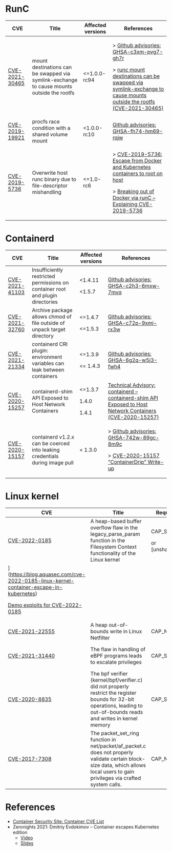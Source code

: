 # RunC

| CVE | Title | Affected versions | References |
| --- | --- | --- | --- |
| [CVE-2021-30465](https://github.com/opencontainers/runc/security/advisories/GHSA-c3xm-pvg7-gh7r) | mount destinations can be swapped via symlink-exchange to cause mounts outside the rootfs | <=1.0.0-rc94 | <p>> [Github advisories: GHSA-c3xm-pvg7-gh7r](https://github.com/opencontainers/runc/security/advisories/GHSA-c3xm-pvg7-gh7r)</p><p>> [runc mount destinations can be swapped via symlink-exchange to cause mounts outside the rootfs (CVE-2021-30465)](http://blog.champtar.fr/runc-symlink-CVE-2021-30465/)</p> |
| [CVE-2019-19921](https://github.com/opencontainers/runc/security/advisories/GHSA-fh74-hm69-rqjw) | procfs race condition with a shared volume mount | <1.0.0-rc10 | [Github advisories: GHSA-fh74-hm69-rqjw](https://github.com/opencontainers/runc/security/advisories/GHSA-fh74-hm69-rqjw) |
| [CVE-2019-5736](https://nvd.nist.gov/vuln/detail/CVE-2019-5736) | Overwrite host runc binary due to file-descriptor mishandling | <=1.0-rc6 | <p>> [CVE-2019-5736: Escape from Docker and Kubernetes containers to root on host](https://blog.dragonsector.pl/2019/02/cve-2019-5736-escape-from-docker-and.html)</p><p>> [Breaking out of Docker via runC – Explaining CVE-2019-5736](https://unit42.paloaltonetworks.com/breaking-docker-via-runc-explaining-cve-2019-5736/)</p> |

# Containerd

| CVE | Title | Affected versions | References |
| --- | --- | --- | --- |
| [CVE-2021-41103](https://github.com/containerd/containerd/security/advisories/GHSA-c2h3-6mxw-7mvq) | Insufficiently restricted permissions on container root and plugin directories | <p><1.4.11</p><p><1.5.7</p> | [Github advisories: GHSA-c2h3-6mxw-7mvq](https://github.com/containerd/containerd/security/advisories/GHSA-c2h3-6mxw-7mvq) |
| [CVE-2021-32760](https://github.com/containerd/containerd/security/advisories/GHSA-c72p-9xmj-rx3w) | Archive package allows chmod of file outside of unpack target directory | <p><=1.4.7</p><p><=1.5.3</p> | [Github advisories: GHSA-c72p-9xmj-rx3w](https://github.com/containerd/containerd/security/advisories/GHSA-c72p-9xmj-rx3w) |
| [CVE-2021-21334](https://github.com/containerd/containerd/security/advisories/GHSA-6g2q-w5j3-fwh4) | containerd CRI plugin: environment variables can leak between containers | <p><=1.3.9</p><p><= 1.4.3</p> | [Github advisories: GHSA-6g2q-w5j3-fwh4](https://github.com/containerd/containerd/security/advisories/GHSA-6g2q-w5j3-fwh4) |
| [CVE-2020-15257](https://research.nccgroup.com/2020/11/30/technical-advisory-containerd-containerd-shim-api-exposed-to-host-network-containers-cve-2020-15257/) | containerd-shim API Exposed to Host Network Containers | <p><=1.3.7</p><p>1.4.0</p><p>1.4.1</p> | [Technical Advisory: containerd – containerd-shim API Exposed to Host Network Containers (CVE-2020-15257)](https://research.nccgroup.com/2020/11/30/technical-advisory-containerd-containerd-shim-api-exposed-to-host-network-containers-cve-2020-15257/) |
| [CVE-2020-15157](https://github.com/containerd/containerd/security/advisories/GHSA-742w-89gc-8m9c) | containerd v1.2.x can be coerced into leaking credentials during image pull | < 1.3.0 | <p>> [Github advisories: GHSA-742w-89gc-8m9c](https://github.com/containerd/containerd/security/advisories/GHSA-742w-89gc-8m9c)</p><p>> [CVE-2020-15157 "ContainerDrip" Write-up](https://darkbit.io/blog/cve-2020-15157-containerdrip)</p> |

# Linux kernel

| CVE | Title | Required capabilities | References |
| --- | --- | --- | --- |
| [CVE-2022-0185](https://access.redhat.com/security/cve/cve-2022-0185) | A heap-based buffer overflow flaw in the legacy_parse_param function in the Filesystem Context functionality of the Linux kernel | <p>CAP_SYS_ADMIN</p><p>or [unshare(CLONE_NEWNS|CLONE_NEWUSER)](https://man7.org/linux/man-pages/man1/unshare.1.html)</p> | <p>[CVE-2022-0185 - Winning a $31337 Bounty after Pwning Ubuntu and Escaping Google's KCTF Containers](https://www.willsroot.io/2022/01/cve-2022-0185.html)</p><p>[CVE-2022-0185 in Linux Kernel Can Allow Container Escape in Kubernetes
](https://blog.aquasec.com/cve-2022-0185-linux-kernel-container-escape-in-kubernetes)</p><p>[Demo exploits for CVE-2022-0185](https://github.com/Crusaders-of-Rust/CVE-2022-0185)</p> |
| [CVE-2021-22555](https://cve.mitre.org/cgi-bin/cvename.cgi?name=CVE-2021-22555) | A heap out-of-bounds write in Linux Netfilter | CAP_NET_ADMIN | [CVE-2021-22555: Turning \x00\x00 into 10000$](https://google.github.io/security-research/pocs/linux/cve-2021-22555/writeup.html) |
| [CVE-2021-31440](https://cve.mitre.org/cgi-bin/cvename.cgi?name=CVE-2021-31440) | The flaw in handling of eBPF programs leads to escalate privileges | CAP_SYS_MODULE | [CVE-2021-31440: AN INCORRECT BOUNDS CALCULATION IN THE LINUX KERNEL EBPF VERIFIER](https://www.zerodayinitiative.com/blog/2021/5/26/cve-2021-31440-an-incorrect-bounds-calculation-in-the-linux-kernel-ebpf-verifier) |
| [CVE-2020-8835](https://cve.mitre.org/cgi-bin/cvename.cgi?name=CVE-2020-8835) |  The bpf verifier (kernel/bpf/verifier.c) did not properly restrict the register bounds for 32-bit operations, leading to out-of-bounds reads and writes in kernel memory | CAP_SYS_ADMIN | [CVE-2020-8835: LINUX KERNEL PRIVILEGE ESCALATION VIA IMPROPER EBPF PROGRAM VERIFICATION](https://www.zerodayinitiative.com/blog/2020/4/8/cve-2020-8835-linux-kernel-privilege-escalation-via-improper-ebpf-program-verification) |
| [CVE-2017-7308](https://cve.mitre.org/cgi-bin/cvename.cgi?name=CVE-2017-7308) | The packet_set_ring function in net/packet/af_packet.c does not properly validate certain block-size data, which allows local users to gain privileges via crafted system calls. | CAP_NET_RAW | [Exploiting the Linux kernel via packet sockets](https://googleprojectzero.blogspot.com/2017/05/exploiting-linux-kernel-via-packet.html) |

# References

- [Container Security Site: Container CVE List](https://www.container-security.site/general_information/container_cve_list.html)
- Zeronights 2021: Dmitriy Evdokimov – Container escapes Kubernetes edition
    - [Video](https://www.youtube.com/watch?v=JoLgVBTc73c)
    - [Slides](https://zeronights.ru/wp-content/uploads/2021/09/zn2021_container_escapes_kubernetes_edition_v4.pdf)
